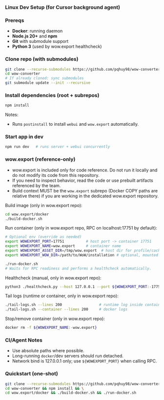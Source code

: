 ### Linux Dev Setup (for Cursor background agent)

### Prereqs
- **Docker**: running daemon
- **Node.js 20+** and **npm**
- **Git** with submodule support
- **Python 3** (used by wow.export healthcheck)

### Clone repo (with submodules)
```bash
git clone --recurse-submodules https://github.com/pqhuy98/wow-converter.git
cd wow-converter
# If already cloned: sync submodules
git submodule update --init --recursive
```

### Install dependencies (root + subrepos)
```bash
npm install
```
Notes:
- Runs `postinstall` to install `webui` and `wow.export` automatically.

### Start app in dev
```bash
npm run dev   # runs server + webui concurrently
```

### wow.export (reference-only)
- wow.export is included only for code reference. Do not run it locally and do not modify its code from this repository.
- If you need to inspect behavior, read the code or use prebuilt artifacts referenced by the team.
- Build context MUST be the `wow.export` subrepo (Docker COPY paths are relative there) if you are working in the dedicated wow.export repository.

Build image (only in wow.export repo):
```bash
cd wow.export/docker
./build-docker.sh
```

Run container (only in wow.export repo, RPC on localhost:17751 by default):
```bash
# Optional env (override as needed)
export WOWEXPORT_PORT=17751          # host port -> container 17751
export WOWEXPORT_NAME=wow.export     # container name
export WOWEXPORT_ASSET_DIR=/tmp/wow.export  # host dir for profile/cache
export WOWEXPORT_WOW_DIR=/path/to/WoW/installation # optional, mounted read-only

./run-docker.sh
# Waits for RPC readiness and performs a healthcheck automatically.
```

Healthcheck (manual, only in wow.export repo):
```bash
python3 ./healthcheck.py --host 127.0.0.1 --port ${WOWEXPORT_PORT:-17751}
```

Tail logs (runtime or container, only in wow.export repo):
```bash
./tail-logs.sh --lines 200                 # runtime log inside container
./tail-logs.sh --container --lines 200     # docker logs
```

Stop/remove container (only in wow.export repo):
```bash
docker rm -f ${WOWEXPORT_NAME:-wow.export}
```

### CI/Agent Notes
- Use absolute paths where possible.
- Long-running `docker`/dev servers should run detached.
- Network bind is 127.0.0.1 only; use `${WOWEXPORT_PORT}` when calling RPC.

### Quickstart (one-shot)
```bash
git clone --recurse-submodules https://github.com/pqhuy98/wow-converter.git && \
cd wow-converter && npm install && \
cd wow.export/docker && ./build-docker.sh && ./run-docker.sh
```

